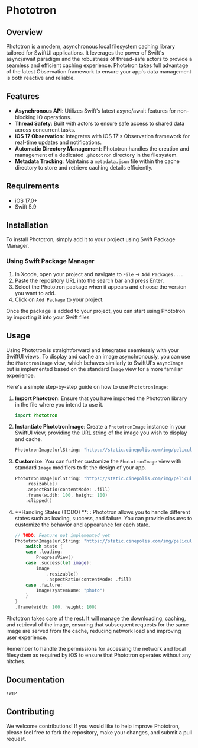 # Phototron

## Overview

Phototron is a modern, asynchronous local filesystem caching library tailored for SwiftUI applications. It leverages the power of Swift's async/await paradigm and the robustness of thread-safe actors to provide a seamless and efficient caching experience. Phototron takes full advantage of the latest Observation framework to ensure your app's data management is both reactive and reliable. 

## Features

- **Asynchronous API**: Utilizes Swift's latest async/await features for non-blocking IO operations.
- **Thread Safety**: Built with actors to ensure safe access to shared data across concurrent tasks.
- **iOS 17 Observation**: Integrates with iOS 17's Observation framework for real-time updates and notifications.
- **Automatic Directory Management**: Phototron handles the creation and management of a dedicated `.phototron` directory in the filesystem.
- **Metadata Tracking**: Maintains a `metadata.json` file within the cache directory to store and retrieve caching details efficiently.

## Requirements

- iOS 17.0+
- Swift 5.9

## Installation

To install Phototron, simply add it to your project using Swift Package Manager.

### Using Swift Package Manager

1. In Xcode, open your project and navigate to `File` -> `Add Packages...`.
2. Paste the repository URL into the search bar and press Enter.
3. Select the Phototron package when it appears and choose the version you want to add.
4. Click on `Add Package` to your project.

Once the package is added to your project, you can start using Phototron by importing it into your Swift files


## Usage

Using Phototron is straightforward and integrates seamlessly with your SwiftUI views. To display and cache an image asynchronously, you can use the `PhototronImage` view, which behaves similarly to SwiftUI's `AsyncImage` but is implemented based on the standard `Image` view for a more familiar experience.

Here's a simple step-by-step guide on how to use `PhototronImage`:

1. **Import Phototron**: Ensure that you have imported the Phototron library in the file where you intend to use it.

   ```swift
   import Phototron
   ```

2. **Instantiate PhototronImage**: Create a `PhototronImage` instance in your SwiftUI view, providing the URL string of the image you wish to display and cache.

   ```swift
   PhototronImage(urlString: "https://static.cinepolis.com/img/peliculas/35167/1/1/35167.jpg")
   ```

3. **Customize**: You can further customize the `PhototronImage` view with standard `Image` modifiers to fit the design of your app.

   ```swift
   PhototronImage(urlString: "https://static.cinepolis.com/img/peliculas/35167/1/1/35167.jpg")
       .resizable()
       .aspectRatio(contentMode: .fill)
       .frame(width: 100, height: 100)
       .clipped()
   ```

4. **Handling States (TODO) **: : Phototron allows you to handle different states such as loading, success, and failure. You can provide closures to customize the behavior and appearance for each state.

   ```swift
   // TODO: Feature not implemented yet
   PhototronImage(urlString: "https://static.cinepolis.com/img/peliculas/35167/1/1/35167.jpg") { state in
       switch state {
       case .loading:
           ProgressView()
       case .success(let image):
           image
               .resizable()
               .aspectRatio(contentMode: .fill)
       case .failure:
           Image(systemName: "photo")
       }
   }
   .frame(width: 100, height: 100)
   ```

Phototron takes care of the rest. It will manage the downloading, caching, and retrieval of the image, ensuring that subsequent requests for the same image are served from the cache, reducing network load and improving user experience.

Remember to handle the permissions for accessing the network and local filesystem as required by iOS to ensure that Phototron operates without any hitches.

## Documentation

`!WIP`

## Contributing

We welcome contributions! If you would like to help improve Phototron, please feel free to fork the repository, make your changes, and submit a pull request.

